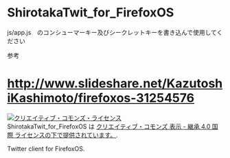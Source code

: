 ShirotakaTwit_for_FirefoxOS
===========================

js/app.js　のコンシューマーキー及びシークレットキーを書き込んで使用してください


参考

http://www.slideshare.net/KazutoshiKashimoto/firefoxos-31254576
====================================================================

<a rel="license" href="http://creativecommons.org/licenses/by-sa/4.0/"><img alt="クリエイティブ・コモンズ・ライセンス" style="border-width:0" src="https://i.creativecommons.org/l/by-sa/4.0/88x31.png" /></a><br /><span xmlns:dct="http://purl.org/dc/terms/" property="dct:title">ShirotakaTwit_for_FirefoxOS</span> は <a rel="license" href="http://creativecommons.org/licenses/by-sa/4.0/">クリエイティブ・コモンズ 表示 - 継承 4.0 国際 ライセンスの下で提供されています。</a>.



Twitter client for FirefoxOS.
